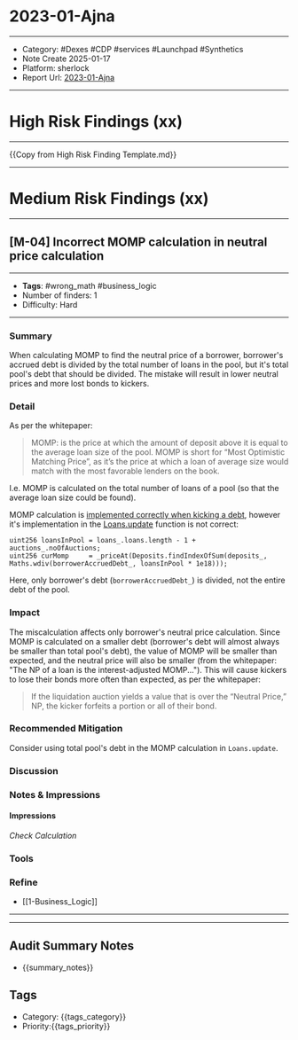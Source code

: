 # 2023-01-Ajna
---
- Category: #Dexes #CDP #services #Launchpad #Synthetics
- Note Create 2025-01-17
- Platform: sherlock
- Report Url: [2023-01-Ajna](https://audits.sherlock.xyz/contests/32?filter=results)
---
# High Risk Findings (xx)

---

{{Copy from High Risk Finding Template.md}}

---

# Medium Risk Findings (xx)

---
## [M-04] Incorrect MOMP calculation in neutral price calculation
----
- **Tags**: #wrong_math #business_logic 
- Number of finders: 1
- Difficulty: Hard
---
### Summary

When calculating MOMP to find the neutral price of a borrower, borrower's accrued debt is divided by the total number of loans in the pool, but it's total pool's debt that should be divided. The mistake will result in lower neutral prices and more lost bonds to kickers.
### Detail

As per the whitepaper:

>MOMP: is the price at which the amount of deposit above it is equal to the average loan size of the pool. MOMP is short for “Most Optimistic Matching Price”, as it’s the price at which a loan of average size would match with the most favorable lenders on the book.

I.e. MOMP is calculated on the total number of loans of a pool (so that the average loan size could be found).

MOMP calculation is [implemented correctly when kicking a debt](https://github.com/sherlock-audit/2023-01-ajna/blob/main/contracts/src/libraries/external/Auctions.sol#L799), however it's implementation in the [Loans.update](https://github.com/sherlock-audit/2023-01-ajna/blob/main/contracts/src/libraries/internal/Loans.sol#L76) function is not correct:

```solidity
uint256 loansInPool = loans_.loans.length - 1 + auctions_.noOfAuctions;
uint256 curMomp     = _priceAt(Deposits.findIndexOfSum(deposits_, Maths.wdiv(borrowerAccruedDebt_, loansInPool * 1e18)));
```

Here, only borrower's debt (`borrowerAccruedDebt_`) is divided, not the entire debt of the pool.
### Impact

The miscalculation affects only borrower's neutral price calculation. Since MOMP is calculated on a smaller debt (borrower's debt will almost always be smaller than total pool's debt), the value of MOMP will be smaller than expected, and the neutral price will also be smaller (from the whitepaper: "The NP of a loan is the interest-adjusted MOMP..."). This will cause kickers to lose their bonds more often than expected, as per the whitepaper:

> If the liquidation auction yields a value that is over the “Neutral Price,” NP, the kicker forfeits a portion or all of their bond.
### Recommended Mitigation

Consider using total pool's debt in the MOMP calculation in `Loans.update`.
### Discussion

### Notes & Impressions

#### Impressions

*Check Calculation*
### Tools
### Refine

- [[1-Business_Logic]]

---

---

## Audit Summary Notes
- {{summary_notes}}

## Tags
- Category: {{tags_category}}
- Priority:{{tags_priority}}